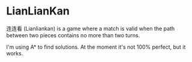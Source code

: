# LianLianKan #

连连看 (Lianliankan) is a game where a match is valid when the path between two pieces contains no more than two turns.

I'm using A* to find solutions. At the moment it's not 100% perfect, but it works.

